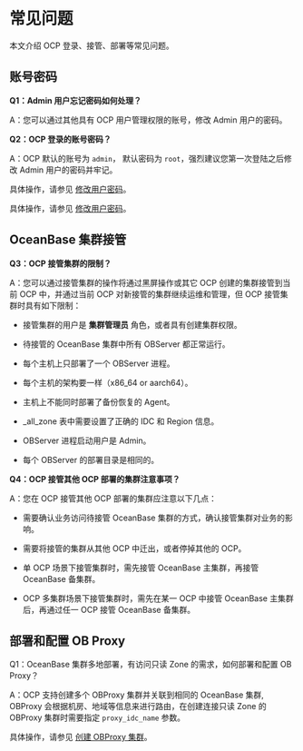 常见问题 
=========================

本文介绍 OCP 登录、接管、部署等常见问题。



账号密码 
-------------------------

**Q1：Admin 用户忘记密码如何处理？** 

A：您可以通过其他具有 OCP 用户管理权限的账号，修改 Admin 用户的密码。

**Q2：OCP 登录的账号密码？** 

A：OCP 默认的账号为 `admin`， 默认密码为 `root`，强烈建议您第一次登陆之后修改 Admin 用户的密码并牢记。

具体操作，请参见 [修改用户密码](10.using-system-management/9.change-user-password.md)。



具体操作，请参见 [修改用户密码](10.using-system-management/9.change-user-password.md)。



OceanBase 集群接管 
-----------------------------------

**Q3：OCP 接管集群的限制？** 

A：您可以通过接管集群的操作将通过黑屏操作或其它 OCP 创建的集群接管到当前 OCP 中，并通过当前 OCP 对新接管的集群继续运维和管理，但 OCP 接管集群时具有如下限制：

* 接管集群的用户是 **集群管理员** 角色，或者具有创建集群权限。

  

* 待接管的 OceanBase 集群中所有 OBServer 都正常运行。

  

* 每个主机上只部署了一个 OBServer 进程。

  

* 每个主机的架构要一样（x86_64 or aarch64）。

  

* 主机上不能同时部署了备份恢复的 Agent。

  

* _all_zone 表中需要设置了正确的 IDC 和 Region 信息。

  

* OBServer 进程启动用户是 Admin。

  

* 每个 OBServer 的部署目录是相同的。

  




**Q4：OCP 接管其他 OCP 部署的集群注意事项？** 

A：您在 OCP 接管其他 OCP 部署的集群应注意以下几点：

* 需要确认业务访问待接管 OceanBase 集群的方式，确认接管集群对业务的影响。

  

* 需要将接管的集群从其他 OCP 中迁出，或者停掉其他的 OCP。

  

* 单 OCP 场景下接管集群时，需先接管 OceanBase 主集群，再接管 OceanBase 备集群。

  

* OCP 多集群场景下接管集群时，需先在某一 OCP 中接管 OceanBase 主集群后，再通过任一 OCP 接管 OceanBase 备集群。

  










部署和配置 OB Proxy 
-----------------------------------

Q1：OceanBase 集群多地部署，有访问只读 Zone 的需求，如何部署和配置 OB Proxy？

A：OCP 支持创建多个 OBProxy 集群并关联到相同的 OceanBase 集群, OBProxy 会根据机房、地域等信息来进行路由，在创建连接只读 Zone 的 OBProxy 集群时需要指定 `proxy_idc_name` 参数。

具体操作，请参见 [创建 OBProxy 集群](8.obproxy-management/1.create-an-obproxy-cluster.md)。
